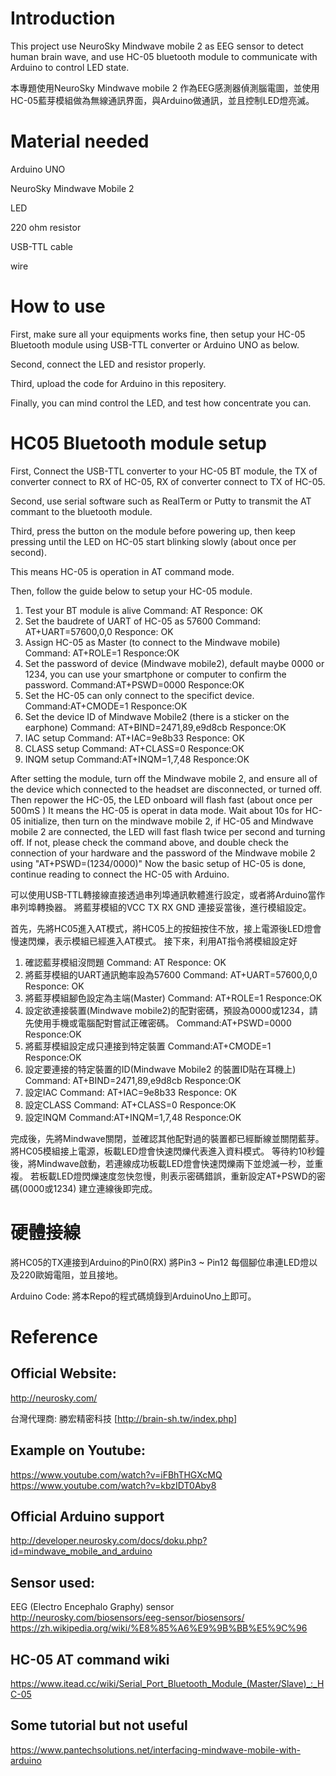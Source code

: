# Introduction
This project use NeuroSky Mindwave mobile 2 as EEG sensor to detect human brain wave, and use HC-05 bluetooth module to communicate with Arduino to control LED state. 

本專題使用NeuroSky Mindwave mobile 2 作為EEG感測器偵測腦電圖，並使用HC-05藍芽模組做為無線通訊界面，與Arduino做通訊，並且控制LED燈亮滅。 

# Material needed

Arduino UNO 

NeuroSky Mindwave Mobile 2 

LED 

220 ohm resistor 

USB-TTL cable 

wire

# How to use

First, make sure all your equipments works fine, then setup your HC-05 Bluetooth module using USB-TTL converter or Arduino UNO as below. 

Second, connect the LED and resistor properly. 

Third, upload the code for Arduino in this repositery. 

Finally, you can mind control the LED, and test how concentrate you can.

# HC05 Bluetooth module setup

First, Connect the USB-TTL converter to your HC-05 BT module,  the TX of converter connect to RX of HC-05, RX of converter connect to TX of HC-05. 

Second, use serial software such as RealTerm or Putty to transmit the AT commant to the bluetooth module. 

Third, press the button on the module before powering up, then keep pressing until the LED on HC-05 start blinking slowly (about once per second). 

This means HC-05 is operation in AT command mode. 

Then, follow the guide below to  setup your HC-05 module. 

1. Test your BT module is alive
Command: AT
Responce: OK
2. Set the baudrete of UART of HC-05 as 57600
Command: AT+UART=57600,0,0
Responce: OK
3. Assign HC-05 as Master (to connect to the Mindwave mobile)
Command: AT+ROLE=1
Responce:OK
4. Set the password of device (Mindwave mobile2), default maybe 0000 or 1234, you can use your smartphone or computer to confirm the password.
Command:AT+PSWD=0000
Responce:OK
5. Set the HC-05 can only connect to the specifict device.
Command:AT+CMODE=1
Responce:OK
6. Set the device ID of Mindwave Mobile2 (there is a sticker on the earphone)
Command: AT+BIND=2471,89,e9d8cb
Responce:OK
7. IAC setup
Command: AT+IAC=9e8b33
Responce: OK
8. CLASS setup
Command: AT+CLASS=0
Responce:OK
9. INQM setup
Command:AT+INQM=1,7,48
Responce:OK

After setting the module, turn off the Mindwave mobile 2, and ensure all of the device which connected to the headset are disconnected, or turned off.
Then repower the HC-05, the LED onboard will flash fast (about once per 500mS )
It means the HC-05 is operat in data mode.
Wait about 10s for HC-05 initialize, then turn on the mindwave mobile 2, if HC-05 and Mindwave mobile 2 are connected, the LED will fast flash twice per second and turning off.
If not, please check the command above, and double check the connection of your hardware and the password of the Mindwave mobile 2 using "AT+PSWD=(1234/0000)"
Now the basic setup of HC-05 is done, continue reading to connect the HC-05 with Arduino.

可以使用USB-TTL轉接線直接透過串列埠通訊軟體進行設定，或者將Arduino當作串列埠轉換器。
將藍芽模組的VCC TX RX GND 連接妥當後，進行模組設定。

首先，先將HC05進入AT模式，將HC05上的按鈕按住不放，接上電源後LED燈會慢速閃爍，表示模組已經進入AT模式。
接下來，利用AT指令將模組設定好
1. 確認藍芽模組沒問題
Command: AT
Responce: OK
2. 將藍芽模組的UART通訊鮑率設為57600
Command: AT+UART=57600,0,0
Responce: OK
3. 將藍芽模組腳色設定為主端(Master)
Command: AT+ROLE=1
Responce:OK
4. 設定欲連接裝置(Mindwave mobile2)的配對密碼，預設為0000或1234，請先使用手機或電腦配對嘗試正確密碼。
Command:AT+PSWD=0000
Responce:OK
5. 將藍芽模組設定成只連接到特定裝置
Command:AT+CMODE=1
Responce:OK
6. 設定要連接的特定裝置的ID(Mindwave Mobile2 的裝置ID貼在耳機上)
Command: AT+BIND=2471,89,e9d8cb
Responce:OK
7. 設定IAC
Command: AT+IAC=9e8b33
Responce: OK
8. 設定CLASS
Command: AT+CLASS=0
Responce:OK
9. 設定INQM
Command:AT+INQM=1,7,48
Responce:OK

完成後，先將Mindwave關閉，並確認其他配對過的裝置都已經斷線並關閉藍芽。
將HC05模組接上電源，板載LED燈會快速閃爍代表進入資料模式。
等待約10秒鐘後，將Mindwave啟動，若連線成功板載LED燈會快速閃爍兩下並熄滅一秒，並重複。
若板載LED燈閃爍速度忽快忽慢，則表示密碼錯誤，重新設定AT+PSWD的密碼(0000或1234)
建立連線後即完成。

# 硬體接線
將HC05的TX連接到Arduino的Pin0(RX)
將Pin3 ~ Pin12 每個腳位串連LED燈以及220歐姆電阻，並且接地。 

Arduino Code: 
將本Repo的程式碼燒錄到ArduinoUno上即可。 

# Reference 

## Official Website: 

http://neurosky.com/ 

台灣代理商: 勝宏精密科技 [http://brain-sh.tw/index.php]

## Example on Youtube:
https://www.youtube.com/watch?v=iFBhTHGXcMQ
https://www.youtube.com/watch?v=kbzIDT0Aby8

## Official Arduino support
http://developer.neurosky.com/docs/doku.php?id=mindwave_mobile_and_arduino

## Sensor used:
EEG (Electro Encephalo Graphy) sensor
http://neurosky.com/biosensors/eeg-sensor/biosensors/
https://zh.wikipedia.org/wiki/%E8%85%A6%E9%9B%BB%E5%9C%96

## HC-05 AT command wiki 

https://www.itead.cc/wiki/Serial_Port_Bluetooth_Module_(Master/Slave)_:_HC-05

## Some tutorial but not useful

https://www.pantechsolutions.net/interfacing-mindwave-mobile-with-arduino
